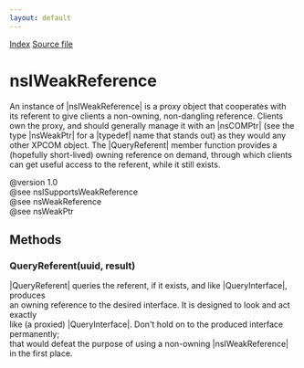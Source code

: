 ```yaml
---
layout: default
---
```

<div id='links'><a href="../index.html">Index</a>
<a href="http://dxr.mozilla.org/mozilla-central/source/xpcom/base/nsIWeakReference.idl">Source file</a>
</div>

# nsIWeakReference #
  
An instance of |nsIWeakReference| is a proxy object that cooperates with  
its referent to give clients a non-owning, non-dangling reference.  Clients  
own the proxy, and should generally manage it with an |nsCOMPtr| (see the  
type |nsWeakPtr| for a |typedef| name that stands out) as they would any  
other XPCOM object.  The |QueryReferent| member function provides a  
(hopefully short-lived) owning reference on demand, through which clients  
can get useful access to the referent, while it still exists.  
  
@version 1.0  
@see nsISupportsWeakReference  
@see nsWeakReference  
@see nsWeakPtr  
  

## Methods ##

### QueryReferent(uuid, result) ###
  
|QueryReferent| queries the referent, if it exists, and like |QueryInterface|, produces  
an owning reference to the desired interface.  It is designed to look and act exactly  
like (a proxied) |QueryInterface|.  Don't hold on to the produced interface permanently;  
that would defeat the purpose of using a non-owning |nsIWeakReference| in the first place.  
  
